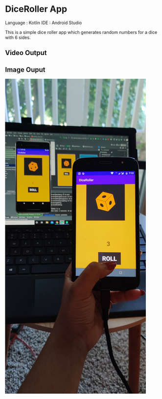 # DiceRoller App 

Language : Kotlin
IDE : Android Studio

This is a simple dice roller app which generates random numbers for a dice with 6 sides. 

## Video Output
<a href="https://github.com/sbose10/DiceRoller/blob/master/VID_20200726_191310.mp4"></a>

## Image Ouput
<img src="https://github.com/sbose10/DiceRoller/blob/master/DiceOutput.jpg"/>

